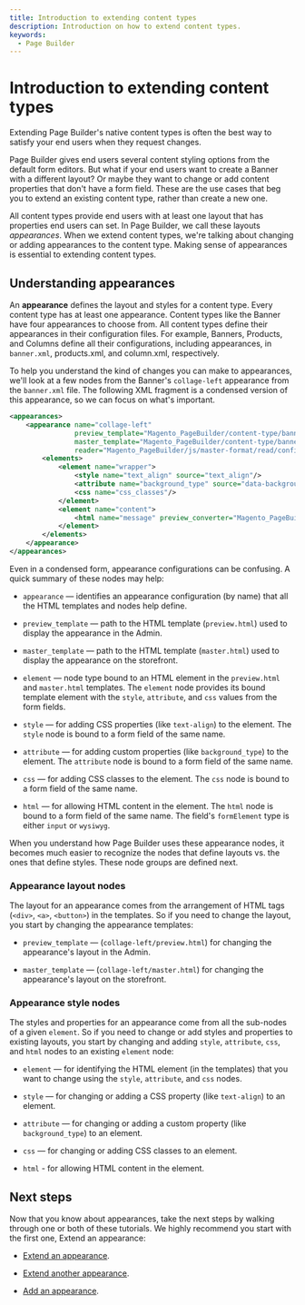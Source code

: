 ```yaml
---
title: Introduction to extending content types
description: Introduction on how to extend content types.
keywords:
  - Page Builder
---
```


# Introduction to extending content types

Extending Page Builder's native content types is often the best way to satisfy your end users when they request changes.

Page Builder gives end users several content styling options from the default form editors. But what if your end users want to create a Banner with a different layout? Or maybe they want to change or add content properties that don't have a form field. These are the use cases that beg you to extend an existing content type, rather than create a new one.

All content types provide end users with at least one layout that has properties end users can set. In Page Builder, we call these layouts _appearances_. When we extend content types, we're talking about changing or adding appearances to the content type. Making sense of appearances is essential to extending content types.

## Understanding appearances

An **appearance** defines the layout and styles for a content type. Every content type has at least one appearance. Content types like the Banner have four appearances to choose from. All content types define their appearances in their configuration files. For example, Banners, Products, and Columns define all their configurations, including appearances, in `banner.xml`, products.xml, and column.xml, respectively.

To help you understand the kind of changes you can make to appearances, we'll look at a few nodes from the Banner's `collage-left` appearance from the `banner.xml` file. The following XML fragment is a condensed version of this appearance, so we can focus on what's important.

```xml
<appearances>
    <appearance name="collage-left"
                preview_template="Magento_PageBuilder/content-type/banner/collage-left/preview"
                master_template="Magento_PageBuilder/content-type/banner/collage-left/master"
                reader="Magento_PageBuilder/js/master-format/read/configurable">
        <elements>
            <element name="wrapper">
                <style name="text_align" source="text_align"/>
                <attribute name="background_type" source="data-background-type"/>
                <css name="css_classes"/>
            </element>
            <element name="content">
                <html name="message" preview_converter="Magento_PageBuilder/js/converter/html/directive"/>
            </element>
        </elements>
    </appearance>
</appearances>
```

Even in a condensed form, appearance configurations can be confusing. A quick summary of these nodes may help:

-  `appearance` — identifies an appearance configuration (by name) that all the HTML templates and nodes help define.

-  `preview_template` — path to the HTML template (`preview.html`) used to display the appearance in the Admin.

-  `master_template` — path to the HTML template (`master.html`) used to display the appearance on the storefront.

-  `element` — node type bound to an HTML element in the `preview.html` and `master.html` templates. The `element` node provides its bound template element with the `style`, `attribute`, and `css` values from the form fields.

-  `style` — for adding CSS properties (like `text-align`) to the element. The `style` node is bound to a form field of the same name.

-  `attribute` — for adding custom properties (like `background_type`) to the element. The `attribute` node is bound to a form field of the same name.

-  `css` — for adding CSS classes to the element. The `css` node is bound to a form field of the same name.

-  `html` — for allowing HTML content in the element. The `html` node is bound to a form field of the same name. The field's `formElement` type is either `input` or `wysiwyg`.

When you understand how Page Builder uses these appearance nodes, it becomes much easier to recognize the nodes that define layouts vs. the ones that define styles. These node groups are defined next.

### Appearance layout nodes

The layout for an appearance comes from the arrangement of HTML tags (`<div>`, `<a>`, `<button>`) in the templates. So if you need to change the layout, you start by changing the appearance templates:

-  `preview_template` — (`collage-left/preview.html`) for changing the appearance's layout in the Admin.

-  `master_template` — (`collage-left/master.html`) for changing the appearance's layout on the storefront.

### Appearance style nodes

The styles and properties for an appearance come from all the sub-nodes of a given `element`. So if you need to change or add styles and properties to existing layouts, you start by changing and adding `style`, `attribute`, `css`, and `html` nodes to an existing `element` node:

-  `element` — for identifying the HTML element (in the templates) that you want to change using the `style`, `attribute`, and `css` nodes.

-  `style` — for changing or adding a CSS property (like `text-align`) to an element.

-  `attribute` — for changing or adding a custom property (like `background_type`) to an element.

-  `css` — for changing or adding CSS classes to an element.

-  `html` - for allowing HTML content in the element.

## Next steps

Now that you know about appearances, take the next steps by walking through one or both of these tutorials. We highly recommend you start with the first one, Extend an appearance:

-  [Extend an appearance](extend-appearances.md).

-  [Extend another appearance](extend-more-appearances.md).

-  [Add an appearance](add-appearances.md).
